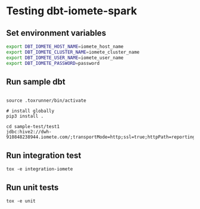 # Testing dbt-iomete-spark


## Set environment variables
```bash
export DBT_IOMETE_HOST_NAME=iomete_host_name
export DBT_IOMETE_CLUSTER_NAME=iomete_cluster_name
export DBT_IOMETE_USER_NAME=iomete_user_name
export DBT_IOMETE_PASSWORD=password
```

## Run sample dbt

```shell

source .toxrunner/bin/activate

# install globally
pip3 install .

cd sample-test/test1
jdbc:hive2://dwh-910848238944.iomete.com/;transportMode=http;ssl=true;httpPath=reporting/cliservice
```

## Run integration test

```shell
tox -e integration-iomete
```

## Run unit tests
```shell
tox -e unit
```